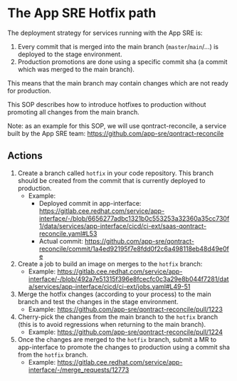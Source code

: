 # The App SRE Hotfix path

The deployment strategy for services running with the App SRE is:
1. Every commit that is merged into the main branch (`master`/`main`/...) is deployed to the stage environment.
1. Production promotions are done using a specific commit sha (a commit which was merged to the main branch).

This means that the main branch may contain changes which are not ready for production.

This SOP describes how to introduce hotfixes to production without promoting all changes from the main branch.

Note: as an example for this SOP, we will use qontract-reconcile, a service built by the App SRE team: https://github.com/app-sre/qontract-reconcile

## Actions

1. Create a branch called `hotfix` in your code repository. This branch should be created from the commit that is currently deployed to production.
    * Example:
        - Deployed commit in app-interface: https://gitlab.cee.redhat.com/service/app-interface/-/blob/6656277adbc1321b0c553253a32360a35cc730f1/data/services/app-interface/cicd/ci-ext/saas-qontract-reconcile.yaml#L53
        - Actual commit: https://github.com/app-sre/qontract-reconcile/commit/1a4ed92195f7e8fdd0f2c6a498118eb48d49e0fe
1. Create a job to build an image on merges to the `hotfix` branch:
    * Example: https://gitlab.cee.redhat.com/service/app-interface/-/blob/492a7e51315f396e8fcecfc0c3a29e8b044f7281/data/services/app-interface/cicd/ci-ext/jobs.yaml#L49-51
1. Merge the hotfix changes (according to your process) to the main branch and test the changes in the stage environment.
    * Example: https://github.com/app-sre/qontract-reconcile/pull/1223
1. Cherry-pick the changes from the main branch to the `hotfix` branch (this is to avoid regressions when returning to the main branch).
    * Example: https://github.com/app-sre/qontract-reconcile/pull/1224
1. Once the changes are merged to the `hotfix` branch, submit a MR to app-interface to promote the changes to production using a commit sha from the `hotfix` branch.
    * Example: https://gitlab.cee.redhat.com/service/app-interface/-/merge_requests/12773
